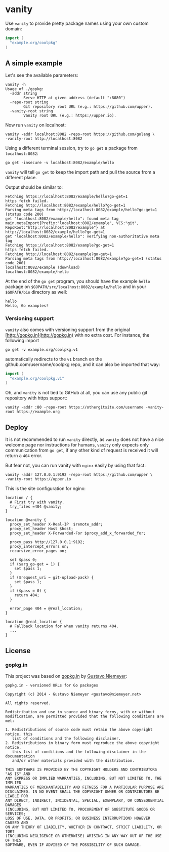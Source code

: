 # vanity

Use `vanity` to provide pretty package names using your own custom domain:

```go
import (
  "example.org/coolpkg"
)
```

## A simple example

Let's see the available parameters:

```
vanity -h
Usage of ./gopkg:
  -addr string
        Serve HTTP at given address (default ":8080")
  -repo-root string
        Git repository root URL (e.g.: https://github.com/upper).
  -vanity-root string
        Vanity root URL (e.g.: https://upper.io).
```

Now run `vanity` on localhost:

```
vanity -addr localhost:8082 -repo-root https://github.com/golang \
-vanity-root http://localhost:8082
```

Using a different terminal session, try to `go get` a package from
`localhost:8082`:

```
go get -insecure -v localhost:8082/example/hello
```

`vanity` will tell `go get` to keep the import path and pull the source from a
different place.

Output should be similar to:

```
Fetching https://localhost:8082/example/hello?go-get=1
https fetch failed.
Fetching http://localhost:8082/example/hello?go-get=1
Parsing meta tags from http://localhost:8082/example/hello?go-get=1 (status code 200)
get "localhost:8082/example/hello": found meta tag main.metaImport{Prefix:"localhost:8082/example", VCS:"git", RepoRoot:"http://localhost:8082/example"} at http://localhost:8082/example/hello?go-get=1
get "localhost:8082/example/hello": verifying non-authoritative meta tag
Fetching https://localhost:8082/example?go-get=1
https fetch failed.
Fetching http://localhost:8082/example?go-get=1
Parsing meta tags from http://localhost:8082/example?go-get=1 (status code 200)
localhost:8082/example (download)
localhost:8082/example/hello
```

At the end of the `go get` program, you should have the example `hello` package
on `$GOPATH/src/localhost:8082/example/hello` and in your `$GOPATH/bin`
directory as well:

```
hello
Hello, Go examples!
```

### Versioning support

`vanity` also comes with versioning support from the original
[http://gopkg.in](http://gopkg.in) with no extra cost. For instance, the
following import

```
go get -v example.org/coolpkg.v1
```

automatically redirects to the `v1` branch on the github.com/username/coolpkg
repo, and it can also be imported that way:

```go
import (
  "example.org/coolpkg.v1"
)
```

Oh, and `vanity` is not tied to GitHub at all, you can use any public git
repository with https support:

```
vanity -addr :80 -repo-root https://othergitsite.com/username -vanity-root https://example.org
```

## Deploy

It is not recommended to run `vanity` directly, as `vanity` does not have a
nice welcome page nor instructions for humans, `vanity` only expects only
communication from `go get`, if any other kind of request is received it will
return a `404` error.

But fear not, you can run vanity with `nginx` easily by using that fact:

```
vanity -addr 127.0.0.1:9192 -repo-root https://github.com/upper \
-vanity-root https://upper.io
```

This is the site configuration for nginx:

```nginx
location / {
  # First try with vanity.
  try_files =404 @vanity;
}

location @vanity {
  proxy_set_header X-Real-IP  $remote_addr;
  proxy_set_header Host $host;
  proxy_set_header X-Forwarded-For $proxy_add_x_forwarded_for;

  proxy_pass http://127.0.0.1:9192;
  proxy_intercept_errors on;
  recursive_error_pages on;

  set $pass 0;
  if ($arg_go-get = 1) {
    set $pass 1;
  }
  if ($request_uri ~ git-upload-pack) {
    set $pass 1;
  }
  if ($pass = 0) {
    return 404;
  }

  error_page 404 = @real_location;
}

location @real_location {
  # Fallback location for when vanity returns 404.
  ...
}
```

## License

### gopkg.in

This project was based on [gopkg.in](http://labix.org/gopkg.in) by [Gustavo
Niemeyer](http://labix.org/):

```
gopkg.in - versioned URLs for Go packages

Copyright (c) 2014 - Gustavo Niemeyer <gustavo@niemeyer.net>

All rights reserved.

Redistribution and use in source and binary forms, with or without
modification, are permitted provided that the following conditions are met:

1. Redistributions of source code must retain the above copyright notice, this
   list of conditions and the following disclaimer.
2. Redistributions in binary form must reproduce the above copyright notice,
   this list of conditions and the following disclaimer in the documentation
   and/or other materials provided with the distribution.

THIS SOFTWARE IS PROVIDED BY THE COPYRIGHT HOLDERS AND CONTRIBUTORS "AS IS" AND
ANY EXPRESS OR IMPLIED WARRANTIES, INCLUDING, BUT NOT LIMITED TO, THE IMPLIED
WARRANTIES OF MERCHANTABILITY AND FITNESS FOR A PARTICULAR PURPOSE ARE
DISCLAIMED. IN NO EVENT SHALL THE COPYRIGHT OWNER OR CONTRIBUTORS BE LIABLE FOR
ANY DIRECT, INDIRECT, INCIDENTAL, SPECIAL, EXEMPLARY, OR CONSEQUENTIAL DAMAGES
(INCLUDING, BUT NOT LIMITED TO, PROCUREMENT OF SUBSTITUTE GOODS OR SERVICES;
LOSS OF USE, DATA, OR PROFITS; OR BUSINESS INTERRUPTION) HOWEVER CAUSED AND
ON ANY THEORY OF LIABILITY, WHETHER IN CONTRACT, STRICT LIABILITY, OR TORT
(INCLUDING NEGLIGENCE OR OTHERWISE) ARISING IN ANY WAY OUT OF THE USE OF THIS
SOFTWARE, EVEN IF ADVISED OF THE POSSIBILITY OF SUCH DAMAGE.
```
